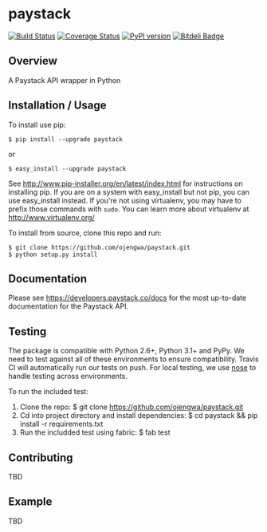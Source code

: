 paystack
===============================
[![Build Status](https://travis-ci.org/ojengwa/paystack.svg?branch=master)](https://travis-ci.org/ojengwa/paystack) [![Coverage Status](https://coveralls.io/repos/github/ojengwa/paystack/badge.svg?branch=master)](https://coveralls.io/github/ojengwa/paystack?branch=master) [![PyPI version](https://badge.fury.io/py/paystack.svg)](https://badge.fury.io/py/ibu) [![Bitdeli Badge](https://d2weczhvl823v0.cloudfront.net/ojengwa/paystack/trend.png)](https://bitdeli.com/free "Bitdeli Badge")


Overview
--------

A Paystack API wrapper in Python

Installation / Usage
--------------------

To install use pip:

    $ pip install --upgrade paystack

or

    $ easy_install --upgrade paystack

See http://www.pip-installer.org/en/latest/index.html for instructions
on installing pip. If you are on a system with easy_install but not
pip, you can use easy_install instead. If you're not using virtualenv,
you may have to prefix those commands with `sudo`. You can learn more
about virtualenv at http://www.virtualenv.org/

To install from source, clone this repo and run:

    $ git clone https://github.com/ojengwa/paystack.git
    $ python setup.py install


Documentation
-------------

Please see https://developers.paystack.co/docs for the most up-to-date documentation for the Paystack API.

Testing
-------------

The package is compatible with Python 2.6+, Python 3.1+ and PyPy.  We need to test against all of these environments to ensure compatibility.  Travis CI will automatically run our tests on push.  For local testing, we use [nose](http://nose2.readthedocs.org/en/latest/) to handle testing across environments.

To run the included test:
1. Clone the repo:
    $ git clone https://github.com/ojengwa/paystack.git
2. Cd into project directory and install dependencies:
    $ cd paystack && pip install -r requirements.txt
3. Run the includded test using fabric:
    $ fab test

Contributing
------------

TBD

Example
-------

TBD